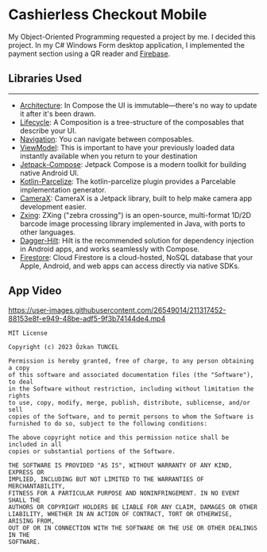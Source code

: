 

#  Cashierless Checkout Mobile

My Object-Oriented Programming requested a project by me. I decided this project. In my C# Windows Form desktop application, I implemented the payment section using a QR reader and [Firebase][15].

## Libraries Used
---
* [Architecture][2]: In Compose the UI is immutable—there's no way to update it after it's been drawn.
* [Lifecycle][3]: A Composition is a tree-structure of the composables that describe your UI.
* [Navigation][4]: You can navigate between composables.
* [ViewModel][5]: This is important to have your previously loaded data instantly available when you return to your destination
* [Jetpack-Compose][7]: Jetpack Compose is a modern toolkit for building native Android UI.
* [Kotlin-Parcelize][8]: The kotlin-parcelize plugin provides a Parcelable implementation generator.
* [CameraX][9]: CameraX is a Jetpack library, built to help make camera app development easier.
* [Zxing][10]: ZXing ("zebra crossing") is an open-source, multi-format 1D/2D barcode image processing library implemented in Java, with ports to other languages.
* [Dagger-Hilt][13]: Hilt is the recommended solution for dependency injection in Android apps, and works seamlessly with Compose.
* [Firestore][14]: Cloud Firestore is a cloud-hosted, NoSQL database that your Apple, Android, and web apps can access directly via native SDKs. 

App Video
--------------

https://user-images.githubusercontent.com/26549014/211317452-88153e8f-e949-48be-adf5-9f3b74144de4.mp4

 ```
MIT License

Copyright (c) 2023 Özkan TUNCEL

Permission is hereby granted, free of charge, to any person obtaining a copy
of this software and associated documentation files (the "Software"), to deal
in the Software without restriction, including without limitation the rights
to use, copy, modify, merge, publish, distribute, sublicense, and/or sell
copies of the Software, and to permit persons to whom the Software is
furnished to do so, subject to the following conditions:

The above copyright notice and this permission notice shall be included in all
copies or substantial portions of the Software.

THE SOFTWARE IS PROVIDED "AS IS", WITHOUT WARRANTY OF ANY KIND, EXPRESS OR
IMPLIED, INCLUDING BUT NOT LIMITED TO THE WARRANTIES OF MERCHANTABILITY,
FITNESS FOR A PARTICULAR PURPOSE AND NONINFRINGEMENT. IN NO EVENT SHALL THE
AUTHORS OR COPYRIGHT HOLDERS BE LIABLE FOR ANY CLAIM, DAMAGES OR OTHER
LIABILITY, WHETHER IN AN ACTION OF CONTRACT, TORT OR OTHERWISE, ARISING FROM,
OUT OF OR IN CONNECTION WITH THE SOFTWARE OR THE USE OR OTHER DEALINGS IN THE
SOFTWARE.
```
[2]:https://developer.android.com/jetpack/compose/architecture
[3]:https://developer.android.com/jetpack/compose/lifecycle
[4]:https://developer.android.com/jetpack/compose/navigation
[5]:https://developer.android.com/jetpack/compose/state#viewmodel-state
[6]:https://developer.android.com/jetpack/guide#fetch-data
[7]:https://developer.android.com/jetpack/compose/tutorial
[8]:https://developer.android.com/kotlin/parcelize
[9]:https://developer.android.com/training/camerax
[10]:https://github.com/journeyapps/zxing-android-embedded
[13]:https://developer.android.com/jetpack/compose/libraries#hilt
[14]:https://firebase.google.com/docs/firestore
[15]:https://firebase.google.com/
